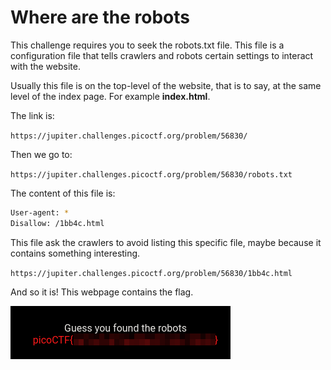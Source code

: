 # Where are the robots

This challenge requires you to seek the robots.txt file. This file is a configuration file that tells crawlers and robots certain settings to interact with the website. 

Usually this file is on the top-level of the website, that is to say, at the same level of the index page. For example **index.html**.

The link is: 

`https://jupiter.challenges.picoctf.org/problem/56830/`

Then we go to:

`https://jupiter.challenges.picoctf.org/problem/56830/robots.txt`

The content of this file is:

```bash
User-agent: *
Disallow: /1bb4c.html
```

This file ask the crawlers to avoid listing this specific file, maybe because it contains something interesting.

`https://jupiter.challenges.picoctf.org/problem/56830/1bb4c.html`

And so it is! This webpage contains the flag.

![Where are the robots flag](./where_are_the_robots_flag.png)
